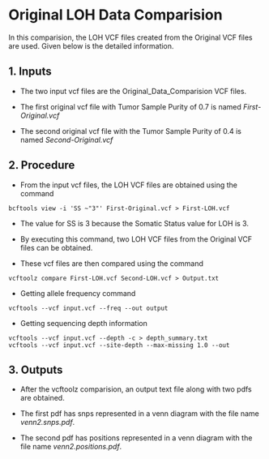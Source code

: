 # Original LOH Data Comparision

In this comparision, the LOH VCF files created from the Original VCF files are used. Given below is the detailed information.

## 1. Inputs

* The two input vcf files are the Original_Data_Comparision VCF files.

* The first original vcf file with Tumor Sample Purity of 0.7 is named *First-Original.vcf*

* The second original vcf file with the Tumor Sample Purity of 0.4 is named *Second-Original.vcf*

## 2. Procedure

* From the input vcf files, the LOH VCF files are obtained using the command

```
bcftools view -i 'SS ~"3"' First-Original.vcf > First-LOH.vcf
```

* The value for SS is 3 because the Somatic Status value for LOH is 3.

* By executing this command, two LOH VCF files from the Original VCF files can be obtained.

* These vcf files are then compared using the command

```
vcftoolz compare First-LOH.vcf Second-LOH.vcf > Output.txt
```

* Getting allele frequency command

```
vcftools --vcf input.vcf --freq --out output
```

* Getting sequencing depth information

```
vcftools --vcf input.vcf --depth -c > depth_summary.txt
vcftools --vcf input.vcf --site-depth --max-missing 1.0 --out
```

## 3. Outputs

* After the vcftoolz comparision, an output text file along with two pdfs are obtained.

* The first pdf has snps represented in a venn diagram with the file name *venn2.snps.pdf*.

* The second pdf has positions represented in a venn diagram with the file name *venn2.positions.pdf*.
